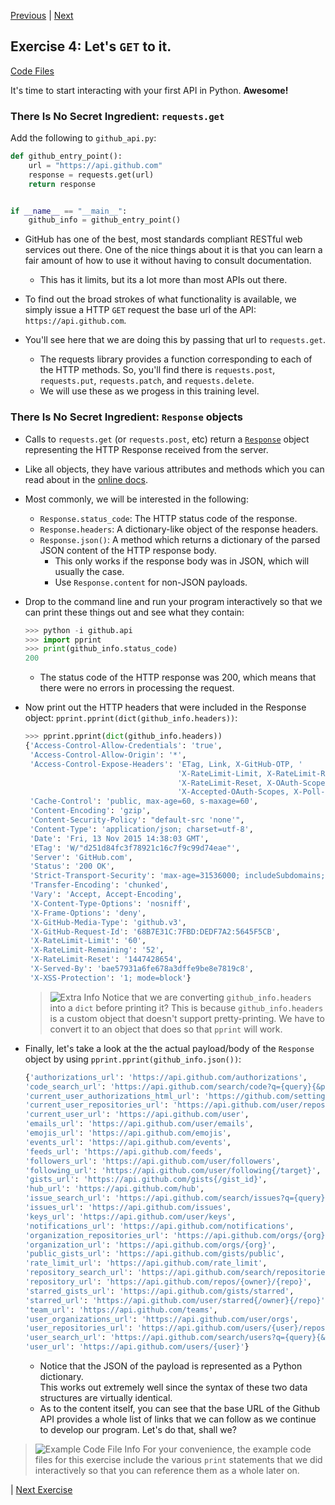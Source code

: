 [Previous](exercise-03.md) |  [Next](exercise-05.md)
## Exercise 4: Let's `GET` to it.
[Code Files](../../training/level-3-interacting-with-web-services/bfp-reference/exercise_03)

It's time to start interacting with your first API in Python. **Awesome!**

### There Is No Secret Ingredient: `requests.get`
Add the following to `github_api.py`:
 
```python
def github_entry_point():
    url = "https://api.github.com"
    response = requests.get(url)
    return response


if __name__ == "__main__":
    github_info = github_entry_point()
```
- GitHub has one of the best, most standards compliant RESTful web services
out there.  One of the nice things about it is that you can learn a fair 
amount of how to use it without having to consult documentation.  
    - This has it limits, but its a lot more than most APIs out there.

- To find out the broad strokes of what functionality is available, we simply
issue a HTTP `GET` request the base url of the API: `https://api.github.com`.

- You'll see here that we are doing this by passing that url to `requests.get`.
    - The requests library provides a function corresponding to each of the
    HTTP methods.  So, you'll find there is `requests.post`, `requests.put`,
    `requests.patch`, and `requests.delete`.  
    - We will use these as we progess in this training level.
    
### There Is No Secret Ingredient: `Response` objects
    
- Calls to `requests.get` (or `requests.post`, etc) return a [`Response`](http://docs.python-requests.org/en/latest/api/#requests.Response) 
object representing the HTTP Response received from the server.

- Like all objects, they have various attributes and methods which you can
read about in the [online docs](http://docs.python-requests.org/en/latest/api/#requests.Response).

- Most commonly, we will be interested in the following:
    - `Response.status_code`: The HTTP status code of the response.
    - `Response.headers`: A dictionary-like object of the response headers.
    - `Response.json()`: A method which returns a dictionary of the parsed JSON
    content of the HTTP response body.  
        - This only works if the response body was in JSON, which will usually
        the case.  
        - Use `Response.content` for non-JSON payloads.
        
- Drop to the command line and run your program interactively so that we
can print these things out and see what they contain:
    ```python
    >>> python -i github.api
    >>> import pprint
    >>> print(github_info.status_code)
    200
    ```
    - The status code of the HTTP response was 200, which means that there
    were no errors in processing the request.

- Now print out the HTTP headers that were included in the Response object:
`pprint.pprint(dict(github_info.headers))`:
    
    ```python
    >>> pprint.pprint(dict(github_info.headers))
    {'Access-Control-Allow-Credentials': 'true',
     'Access-Control-Allow-Origin': '*',
     'Access-Control-Expose-Headers': 'ETag, Link, X-GitHub-OTP, '
                                      'X-RateLimit-Limit, X-RateLimit-Remaining, '
                                      'X-RateLimit-Reset, X-OAuth-Scopes, '
                                      'X-Accepted-OAuth-Scopes, X-Poll-Interval',
     'Cache-Control': 'public, max-age=60, s-maxage=60',
     'Content-Encoding': 'gzip',
     'Content-Security-Policy': "default-src 'none'",
     'Content-Type': 'application/json; charset=utf-8',
     'Date': 'Fri, 13 Nov 2015 14:38:03 GMT',
     'ETag': 'W/"d251d84fc3f78921c16c7f9c99d74eae"',
     'Server': 'GitHub.com',
     'Status': '200 OK',
     'Strict-Transport-Security': 'max-age=31536000; includeSubdomains; preload',
     'Transfer-Encoding': 'chunked',
     'Vary': 'Accept, Accept-Encoding',
     'X-Content-Type-Options': 'nosniff',
     'X-Frame-Options': 'deny',
     'X-GitHub-Media-Type': 'github.v3',
     'X-GitHub-Request-Id': '68B7E31C:7FBD:DEDF7A2:5645F5CB',
     'X-RateLimit-Limit': '60',
     'X-RateLimit-Remaining': '52',
     'X-RateLimit-Reset': '1447428654',
     'X-Served-By': 'bae57931a6fe678a3dffe9be8e7819c8',
     'X-XSS-Protection': '1; mode=block'}
     ```
     
     > ![Extra Info](../images/reminder.png) Notice that we are converting
     `github_info.headers` into a `dict` before printing it?  This is because
      `github_info.headers` is a custom object that doesn't support 
      pretty-printing.  We have to convert it to an object that does so that
      `pprint` will work.
      
- Finally, let's take a look at the the actual payload/body of the `Response`
object by using `pprint.pprint(github_info.json())`:
 
     ```python
     {'authorizations_url': 'https://api.github.com/authorizations',
     'code_search_url': 'https://api.github.com/search/code?q={query}{&page,per_page,sort,order}',
     'current_user_authorizations_html_url': 'https://github.com/settings/connections/applications{/client_id}',
     'current_user_repositories_url': 'https://api.github.com/user/repos{?type,page,per_page,sort}',
     'current_user_url': 'https://api.github.com/user',
     'emails_url': 'https://api.github.com/user/emails',
     'emojis_url': 'https://api.github.com/emojis',
     'events_url': 'https://api.github.com/events',
     'feeds_url': 'https://api.github.com/feeds',
     'followers_url': 'https://api.github.com/user/followers',
     'following_url': 'https://api.github.com/user/following{/target}',
     'gists_url': 'https://api.github.com/gists{/gist_id}',
     'hub_url': 'https://api.github.com/hub',
     'issue_search_url': 'https://api.github.com/search/issues?q={query}{&page,per_page,sort,order}',
     'issues_url': 'https://api.github.com/issues',
     'keys_url': 'https://api.github.com/user/keys',
     'notifications_url': 'https://api.github.com/notifications',
     'organization_repositories_url': 'https://api.github.com/orgs/{org}/repos{?type,page,per_page,sort}',
     'organization_url': 'https://api.github.com/orgs/{org}',
     'public_gists_url': 'https://api.github.com/gists/public',
     'rate_limit_url': 'https://api.github.com/rate_limit',
     'repository_search_url': 'https://api.github.com/search/repositories?q={query}{&page,per_page,sort,order}',
     'repository_url': 'https://api.github.com/repos/{owner}/{repo}',
     'starred_gists_url': 'https://api.github.com/gists/starred',
     'starred_url': 'https://api.github.com/user/starred{/owner}{/repo}',
     'team_url': 'https://api.github.com/teams',
     'user_organizations_url': 'https://api.github.com/user/orgs',
     'user_repositories_url': 'https://api.github.com/users/{user}/repos{?type,page,per_page,sort}',
     'user_search_url': 'https://api.github.com/search/users?q={query}{&page,per_page,sort,order}',
     'user_url': 'https://api.github.com/users/{user}'}
     ```

    - Notice that the JSON of the payload is represented as a Python dictionary.  
    This works out extremely well since the syntax of these two data structures
    are virtually identical.
    - As to the content itself, you can see that the base URL of the Github API
    provides a whole list of links that we can follow as we continue to develop 
    our program.  Let's do that, shall we?
    
> ![Example Code File Info](../images/information.png) For your convenience,
the example code files for this exercise include the various `print` 
statements that we did interactively so that you can reference them as a
whole later on.

| [Next Exercise](exercise-05.md)